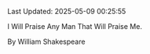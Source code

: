 Last Updated: 2025-05-09 00:25:55

I Will Praise Any Man That Will Praise Me.

By William Shakespeare